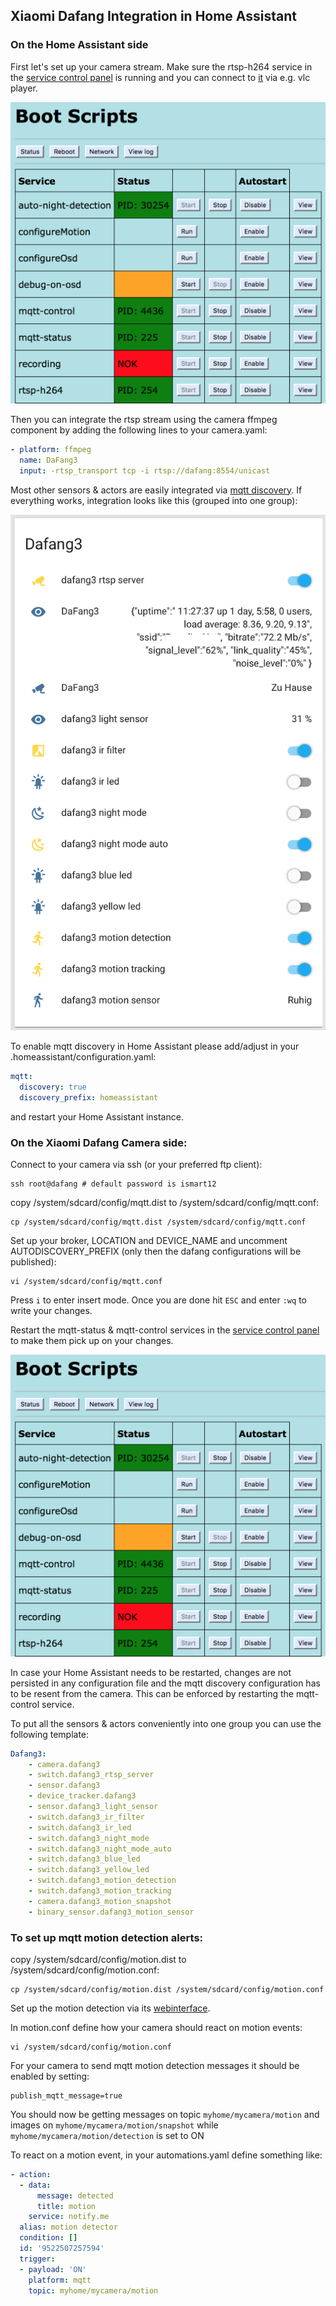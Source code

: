 ## Xiaomi Dafang Integration in Home Assistant





### On the Home Assistant side

First let's set up your camera stream. Make sure the rtsp-h264 service in the [service control panel](http://dafang/cgi-bin/scripts.cgi) is running and you can connect to [it](rtsp://dafang:8554/unicast) via e.g. vlc player.

![service control panel](services_panel.png)

Then you can integrate the rtsp stream using the camera ffmpeg component by adding the following lines to your camera.yaml:

```yaml
- platform: ffmpeg
  name: DaFang3
  input: -rtsp_transport tcp -i rtsp://dafang:8554/unicast
```

Most other sensors & actors are easily integrated via [mqtt discovery](https://www.home-assistant.io/docs/mqtt/discovery/). If everything works, integration looks like this (grouped into one group):

![MQTT discovery  result](mqtt_autodiscovery.png)

To enable mqtt discovery in Home Assistant please add/adjust in your .homeassistant/configuration.yaml:
```yaml
mqtt:
  discovery: true
  discovery_prefix: homeassistant
```
and restart your Home Assistant instance.

### On the Xiaomi Dafang Camera side:

Connect to your camera via ssh (or your preferred ftp client):
```shell
ssh root@dafang # default password is ismart12
```

copy /system/sdcard/config/mqtt.dist to /system/sdcard/config/mqtt.conf:
```shell
cp /system/sdcard/config/mqtt.dist /system/sdcard/config/mqtt.conf
```
Set up your broker, LOCATION and DEVICE_NAME
and uncomment AUTODISCOVERY_PREFIX (only then the dafang configurations will be published):

```shell
vi /system/sdcard/config/mqtt.conf
```
Press `i` to enter insert mode. Once you are done hit `ESC` and enter `:wq` to write your changes.

Restart the mqtt-status & mqtt-control services in the [service control panel](http://dafang/cgi-bin/scripts.cgi) to make them pick up on your changes.

![service control panel](services_panel.png)

 In case your Home Assistant needs to be restarted, changes are not persisted in any configuration file and the mqtt discovery configuration has to be resent from the camera. This can be enforced by restarting the mqtt-control service.

To put all the sensors & actors conveniently into one group you can use the following template:

```yaml
Dafang3:
    - camera.dafang3
    - switch.dafang3_rtsp_server
    - sensor.dafang3
    - device_tracker.dafang3
    - sensor.dafang3_light_sensor
    - switch.dafang3_ir_filter
    - switch.dafang3_ir_led
    - switch.dafang3_night_mode
    - switch.dafang3_night_mode_auto
    - switch.dafang3_blue_led
    - switch.dafang3_yellow_led
    - switch.dafang3_motion_detection
    - switch.dafang3_motion_tracking
    - camera.dafang3_motion_snapshot
    - binary_sensor.dafang3_motion_sensor
```

### To set up mqtt motion detection alerts:

copy /system/sdcard/config/motion.dist to /system/sdcard/config/motion.conf:
```shell
cp /system/sdcard/config/motion.dist /system/sdcard/config/motion.conf
```

Set up the motion detection via its [webinterface](http://dafang/configmotion.html).

In motion.conf define how your camera should react on motion events:
```shell
vi /system/sdcard/config/motion.conf
```
For your camera to send mqtt motion detection messages it should be enabled by setting:
```
publish_mqtt_message=true
```

You should now be getting messages on topic `myhome/mycamera/motion` and images on `myhome/mycamera/motion/snapshot` while    `myhome/mycamera/motion/detection` is set to ON

To react on a motion event, in your automations.yaml define something like:

```yaml
- action:
  - data:
      message: detected
      title: motion
    service: notify.me
  alias: motion detector
  condition: []
  id: '9522507257594'
  trigger:
  - payload: 'ON'
    platform: mqtt
    topic: myhome/mycamera/motion
```
